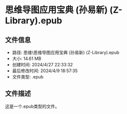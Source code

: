 ﻿# 思维导图应用宝典 (孙易新) (Z-Library).epub

## 文件信息
- 路径: 思维\思维导图应用宝典 (孙易新) (Z-Library).epub
- 大小: 14.61 MB
- 创建时间: 2024/4/27 22:33:32
- 最后修改时间: 2024/4/9 18:57:35
- 文件类型: .epub

## 文件描述
这是一个.epub类型的文件。

